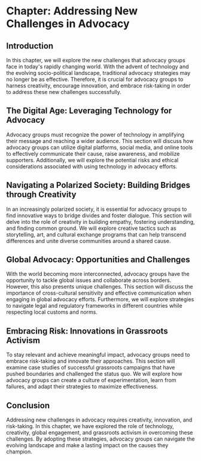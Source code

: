 Chapter: Addressing New Challenges in Advocacy
==============================================

Introduction
------------

In this chapter, we will explore the new challenges that advocacy groups face in today's rapidly changing world. With the advent of technology and the evolving socio-political landscape, traditional advocacy strategies may no longer be as effective. Therefore, it is crucial for advocacy groups to harness creativity, encourage innovation, and embrace risk-taking in order to address these new challenges successfully.

The Digital Age: Leveraging Technology for Advocacy
---------------------------------------------------

Advocacy groups must recognize the power of technology in amplifying their message and reaching a wider audience. This section will discuss how advocacy groups can utilize digital platforms, social media, and online tools to effectively communicate their cause, raise awareness, and mobilize supporters. Additionally, we will explore the potential risks and ethical considerations associated with using technology in advocacy efforts.

Navigating a Polarized Society: Building Bridges through Creativity
-------------------------------------------------------------------

In an increasingly polarized society, it is essential for advocacy groups to find innovative ways to bridge divides and foster dialogue. This section will delve into the role of creativity in building empathy, fostering understanding, and finding common ground. We will explore creative tactics such as storytelling, art, and cultural exchange programs that can help transcend differences and unite diverse communities around a shared cause.

Global Advocacy: Opportunities and Challenges
---------------------------------------------

With the world becoming more interconnected, advocacy groups have the opportunity to tackle global issues and collaborate across borders. However, this also presents unique challenges. This section will discuss the importance of cross-cultural sensitivity and effective communication when engaging in global advocacy efforts. Furthermore, we will explore strategies to navigate legal and regulatory frameworks in different countries while respecting local customs and norms.

Embracing Risk: Innovations in Grassroots Activism
--------------------------------------------------

To stay relevant and achieve meaningful impact, advocacy groups need to embrace risk-taking and innovate their approaches. This section will examine case studies of successful grassroots campaigns that have pushed boundaries and challenged the status quo. We will explore how advocacy groups can create a culture of experimentation, learn from failures, and adapt their strategies to maximize effectiveness.

Conclusion
----------

Addressing new challenges in advocacy requires creativity, innovation, and risk-taking. In this chapter, we have explored the role of technology, creativity, global engagement, and grassroots activism in overcoming these challenges. By adopting these strategies, advocacy groups can navigate the evolving landscape and make a lasting impact on the causes they champion.
